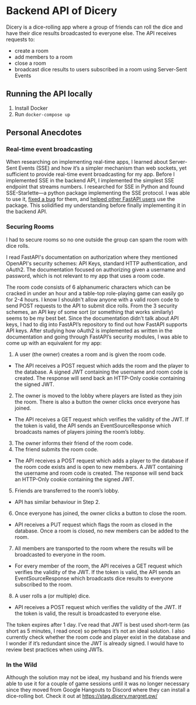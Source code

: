 # Backend API of Dicery

Dicery is a dice-rolling app where a group of friends can roll the dice and have their dice results broadcasted to everyone else. The API receives requests to:

- create a room
- add members to a room
- close a room
- broadcast dice results to users subscribed in a room using Server-Sent Events

## Running the API locally

1. Install Docker
2. Run `docker-compose up`

## Personal Anecdotes

### Real-time event broadcasting

When researching on implementing real-time apps, I learned about Server-Sent Events (SSE) and how it’s a simpler mechanism than web sockets, yet sufficient to provide real-time event broadcasting for my app. Before I implemented SSE in the backend API, I implemented the simplest SSE endpoint that streams numbers. I researched for SSE in Python and found SSE-Starlette—a python package implementing the SSE protocol. I was able to use it, [fixed a bug](https://github.com/sysid/sse-starlette/pull/3) for them, and [helped other FastAPI users](https://github.com/sysid/sse-starlette/issues/2) use the package. This solidified my understanding before finally implementing it in the backend API.

### Securing Rooms
I had to secure rooms so no one outside the group can spam the room with dice rolls.

I read FastAPI's documentation on authorization where they mentioned OpenAPI's security schemes: API Keys, standard HTTP authentication, and oAuth2. The documentation focused on authorizing given a username and password, which is not relevant to my app that uses a room code.

The room code consists of 6 alphanumeric characters which can be cracked in under an hour and a table-top role-playing game can easily go for 2-4 hours. I know I shouldn't allow anyone with a valid room code to send POST requests to the API to submit dice rolls. From the 3 security schemes, an API key of some sort (or something that works similarly) seems to be my best bet. Since the documentation didn’t talk about API keys, I had to dig into FastAPI’s repository to find out how FastAPI supports API keys. After studying how oAuth2 is implemented as written in the documentation and going through FastAPI’s security modules, I was able to come up with an equivalent for my app:

1. A user (the owner) creates a room and is given the room code.
 - The API receives a POST request which adds the room and the player to the database. A signed JWT containing the username and room code is created. The response will send back an HTTP-Only cookie containing the signed JWT.
2. The owner is moved to the lobby where players are listed as they join the room. There is also a button the owner clicks once everyone has joined.
 - The API receives a GET request which verifies the validity of the JWT. If the token is valid, the API sends an EventSourceResponse which broadcasts names of players joining the room’s lobby.
3. The owner informs their friend of the room code.
4. The friend submits the room code.
 - The API receives a POST request which adds a player to the database if the room code exists and is open to new members. A JWT containing the username and room code is created. The response will send back an HTTP-Only cookie containing the signed JWT.
5. Friends are transferred to the room’s lobby.
 - API has similar behaviour in Step 2.
6. Once everyone has joined, the owner clicks a button to close the room.
 - API receives a PUT request which flags the room as closed in the database. Once a room is closed, no new members can be added to the room.
7. All members are transported to the room where the results will be broadcasted to everyone in the room.
 - For every member of the room, the API receives a GET request which verifies the validity of the JWT. If the token is valid, the API sends an EventSourceResponse which broadcasts dice results to everyone subscribed to the room.
8. A user rolls a (or multiple) dice.
 - API receives a POST request which verifies the validity of the JWT. If the token is valid, the result is broadcasted to everyone else.

The token expires after 1 day. I’ve read that JWT is best used short-term (as short as 5 minutes, I read once) so perhaps it’s not an ideal solution. I also currently check whether the room code and player exist in the database and I wonder if it’s redundant since the JWT is already signed. I would have to review best practices when using JWTs.

### In the Wild

Although the solution may not be ideal, my husband and his friends were able to use it for a couple of game sessions until it was no longer necessary since they moved from Google Hangouts to Discord where they can install a dice-rolling bot. Check it out at https://stag.dicery.margret.pw/
